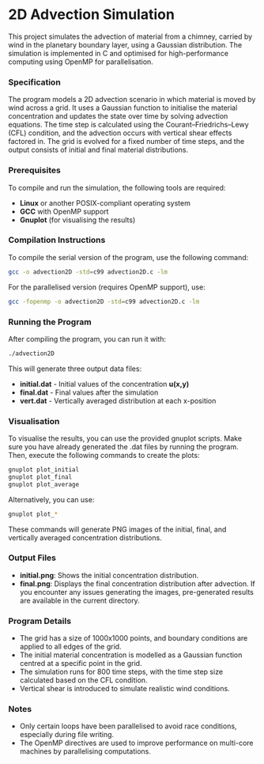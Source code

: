 # 2D Advection Simulation

This project simulates the advection of material from a chimney, carried by wind in the planetary boundary layer, using a Gaussian distribution. The simulation is implemented in C and optimised for high-performance computing using OpenMP for parallelisation.

### Specification

The program models a 2D advection scenario in which material is moved by wind across a grid. It uses a Gaussian function to initialise the material concentration and updates the state over time by solving advection equations. The time step is calculated using the Courant–Friedrichs–Lewy (CFL) condition, and the advection occurs with vertical shear effects factored in. The grid is evolved for a fixed number of time steps, and the output consists of initial and final material distributions.

### Prerequisites

To compile and run the simulation, the following tools are required:

- **Linux** or another POSIX-compliant operating system
- **GCC** with OpenMP support
- **Gnuplot** (for visualising the results)

### Compilation Instructions

To compile the serial version of the program, use the following command:

```bash
gcc -o advection2D -std=c99 advection2D.c -lm
```
For the parallelised version (requires OpenMP support), use:

```bash
gcc -fopenmp -o advection2D -std=c99 advection2D.c -lm
```

### Running the Program

After compiling the program, you can run it with:

```bash
./advection2D
```

This will generate three output data files:
- **initial.dat** - Initial values of the concentration **u(x,y)**
- **final.dat** - Final values after the simulation
- **vert.dat** - Vertically averaged distribution at each x-position

### Visualisation
To visualise the results, you can use the provided gnuplot scripts. Make sure you have already generated the .dat files by running the program. Then, execute the following commands to create the plots:

```bash
gnuplot plot_initial
gnuplot plot_final
gnuplot plot_average
```

Alternatively, you can use:

```bash
gnuplot plot_*
```
These commands will generate PNG images of the initial, final, and vertically averaged concentration distributions.

### Output Files
- **initial.png**: Shows the initial concentration distribution.
- **final.png**: Displays the final concentration distribution after advection.
If you encounter any issues generating the images, pre-generated results are available in the current directory.

### Program Details
- The grid has a size of 1000x1000 points, and boundary conditions are applied to all edges of the grid.
- The initial material concentration is modelled as a Gaussian function centred at a specific point in the grid.
- The simulation runs for 800 time steps, with the time step size calculated based on the CFL condition.
- Vertical shear is introduced to simulate realistic wind conditions.
### Notes
- Only certain loops have been parallelised to avoid race conditions, especially during file writing.
- The OpenMP directives are used to improve performance on multi-core machines by parallelising computations.
